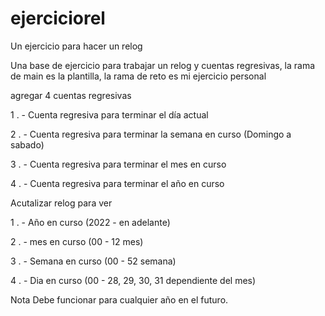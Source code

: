 # ejerciciorel
Un ejercicio para hacer un relog

Una base de ejercicio para trabajar un relog y cuentas regresivas, la rama de main es la plantilla, la rama de reto es mi ejercicio personal

agregar 4 cuentas regresivas

1 . - Cuenta regresiva para terminar el día actual

2 . - Cuenta regresiva para terminar la semana en curso (Domingo a sabado)

3 . - Cuenta regresiva para terminar el mes en curso

4 . - Cuenta regresiva para terminar el año en curso


Acutalizar relog para ver

1 . - Año en curso (2022 - en adelante)

2 . - mes en curso (00 - 12 mes)

3 . - Semana en curso (00 - 52 semana)

4 . - Dia en curso (00 - 28, 29, 30, 31 dependiente del mes)

Nota
Debe funcionar para cualquier año en el futuro.